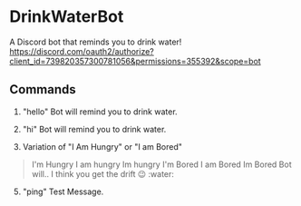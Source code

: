 # DrinkWaterBot
A Discord bot that reminds you to drink water! https://discord.com/oauth2/authorize?client_id=739820357300781056&permissions=355392&scope=bot

## Commands

1. "hello"
Bot will remind you to drink water.

2. "hi"
Bot will remind you to drink water.

3. Variation of "I Am Hungry" or "I am Bored"
> I'm Hungry
> I am hungry
> Im hungry
> I'm Bored
> I am Bored
> Im Bored
Bot will.. I think you get the drift 😉 :water:

5. "ping"
Test Message.
